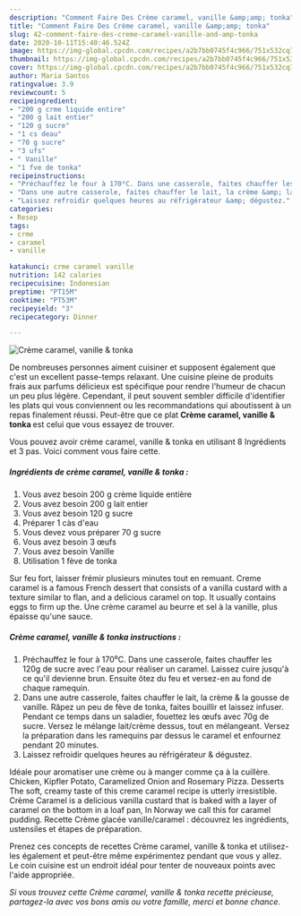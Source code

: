 ```yaml
---
description: "Comment Faire Des Crème caramel, vanille &amp;amp; tonka"
title: "Comment Faire Des Crème caramel, vanille &amp;amp; tonka"
slug: 42-comment-faire-des-creme-caramel-vanille-and-amp-tonka
date: 2020-10-11T15:40:46.524Z
image: https://img-global.cpcdn.com/recipes/a2b7bb0745f4c966/751x532cq70/creme-caramel-vanille-tonka-photo-principale-de-la-recette.jpg
thumbnail: https://img-global.cpcdn.com/recipes/a2b7bb0745f4c966/751x532cq70/creme-caramel-vanille-tonka-photo-principale-de-la-recette.jpg
cover: https://img-global.cpcdn.com/recipes/a2b7bb0745f4c966/751x532cq70/creme-caramel-vanille-tonka-photo-principale-de-la-recette.jpg
author: Maria Santos
ratingvalue: 3.9
reviewcount: 5
recipeingredient:
- "200 g crme liquide entire"
- "200 g lait entier"
- "120 g sucre"
- "1 cs deau"
- "70 g sucre"
- "3 ufs"
- " Vanille"
- "1 fve de tonka"
recipeinstructions:
- "Préchauffez le four à 170⁰C. Dans une casserole, faites chauffer les 120g de sucre avec l&#39;eau pour réaliser un caramel. Laissez cuire jusqu&#39;à ce qu&#39;il devienne brun. Ensuite ôtez du feu et versez-en au fond de chaque ramequin."
- "Dans une autre casserole, faites chauffer le lait, la crème &amp; la gousse de vanille. Râpez un peu de fève de tonka, faites bouillir et laissez infuser. Pendant ce temps dans un saladier, fouettez les œufs avec 70g de sucre. Versez le mélange lait/crème dessus, tout en mélangeant. Versez la préparation dans les ramequins par dessus le caramel et enfournez pendant 20 minutes."
- "Laissez refroidir quelques heures au réfrigérateur &amp; dégustez."
categories:
- Resep
tags:
- crme
- caramel
- vanille

katakunci: crme caramel vanille 
nutrition: 142 calories
recipecuisine: Indonesian
preptime: "PT15M"
cooktime: "PT53M"
recipeyield: "3"
recipecategory: Dinner

---
```



![Crème caramel, vanille &amp; tonka](https://img-global.cpcdn.com/recipes/a2b7bb0745f4c966/751x532cq70/creme-caramel-vanille-tonka-photo-principale-de-la-recette.jpg)

De nombreuses personnes aiment cuisiner et supposent également que c'est un excellent passe-temps relaxant. Une cuisine pleine de produits frais aux parfums délicieux est spécifique pour rendre l'humeur de chacun un peu plus légère. Cependant, il peut souvent sembler difficile d'identifier les plats qui vous conviennent ou les recommandations qui aboutissent à un repas finalement réussi. Peut-être que ce plat <strong> Crème caramel, vanille &amp; tonka </strong> est celui que vous essayez de trouver.

<!--inarticleads1-->

Vous pouvez avoir crème caramel, vanille &amp; tonka en utilisant 8 Ingrédients et 3 pas. Voici comment vous faire cette.

##### Ingrédients de crème caramel, vanille &amp; tonka :

1. Vous avez besoin 200 g crème liquide entière
1. Vous avez besoin 200 g lait entier
1. Vous avez besoin 120 g sucre
1. Préparer 1 càs d&#39;eau
1. Vous devez vous préparer 70 g sucre
1. Vous avez besoin 3 œufs
1. Vous avez besoin  Vanille
1. Utilisation 1 fève de tonka


Sur feu fort, laisser frémir plusieurs minutes tout en remuant. Creme caramel is a famous French dessert that consists of a vanilla custard with a texture similar to flan, and a delicious caramel on top. It usually contains eggs to firm up the. Une crème caramel au beurre et sel à la vanille, plus épaisse qu&#39;une sauce. 

<!--inarticleads2-->

##### Crème caramel, vanille &amp; tonka instructions :

1. Préchauffez le four à 170⁰C. Dans une casserole, faites chauffer les 120g de sucre avec l&#39;eau pour réaliser un caramel. Laissez cuire jusqu&#39;à ce qu&#39;il devienne brun. Ensuite ôtez du feu et versez-en au fond de chaque ramequin.
1. Dans une autre casserole, faites chauffer le lait, la crème &amp; la gousse de vanille. Râpez un peu de fève de tonka, faites bouillir et laissez infuser. Pendant ce temps dans un saladier, fouettez les œufs avec 70g de sucre. Versez le mélange lait/crème dessus, tout en mélangeant. Versez la préparation dans les ramequins par dessus le caramel et enfournez pendant 20 minutes.
1. Laissez refroidir quelques heures au réfrigérateur &amp; dégustez.


Idéale pour aromatiser une crème ou à manger comme ça à la cuillère. Chicken, Kipfler Potato, Caramelized Onion and Rosemary Pizza. Desserts The soft, creamy taste of this creme caramel recipe is utterly irresistible. Crème Caramel is a delicious vanilla custard that is baked with a layer of caramel on the bottom in a loaf pan, In Norway we call this for caramel pudding. Recette Crème glacée vanille/caramel : découvrez les ingrédients, ustensiles et étapes de préparation. 

<!--inarticleads1-->

<p>
Prenez ces concepts de recettes Crème caramel, vanille &amp; tonka et utilisez-les également et peut-être même expérimentez pendant que vous y allez. Le coin cuisine est un endroit idéal pour tenter de nouveaux points avec l'aide appropriée.
</p>

<p>
<i>Si vous trouvez cette Crème caramel, vanille &amp; tonka recette précieuse, partagez-la avec vos bons amis ou votre famille, merci et bonne chance.</i>
</p>
